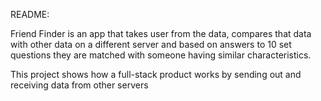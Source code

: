 README:

Friend Finder is an app that takes user from the data, compares that data with other data on a different server and 
based on answers to 10 set questions they are matched with someone having similar characteristics.

This project shows how a full-stack product works by sending out and receiving data from other servers

